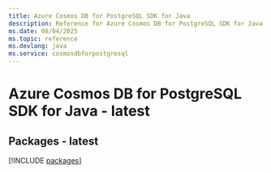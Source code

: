 ```yaml
---
title: Azure Cosmos DB for PostgreSQL SDK for Java
description: Reference for Azure Cosmos DB for PostgreSQL SDK for Java
ms.date: 08/04/2025
ms.topic: reference
ms.devlang: java
ms.service: cosmosdbforpostgresql
---
```

# Azure Cosmos DB for PostgreSQL SDK for Java - latest
## Packages - latest
[!INCLUDE [packages](cosmos-db-for-postgresql-index.md)]